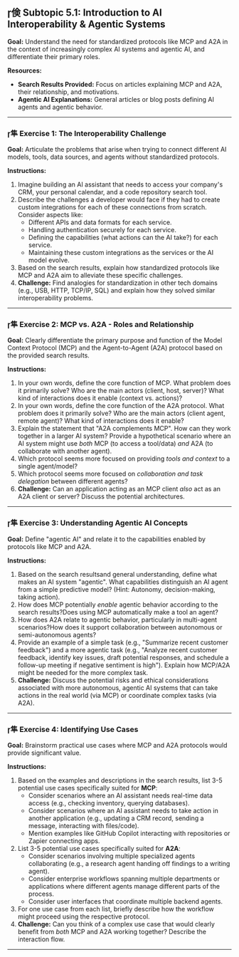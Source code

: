## 倹 Subtopic 5.1: Introduction to AI Interoperability & Agentic Systems

**Goal:** Understand the need for standardized protocols like MCP and A2A in the context of increasingly complex AI systems and agentic AI, and differentiate their primary roles.

**Resources:**

* **Search Results Provided:** Focus on articles explaining MCP and A2A, their relationship, and motivations.
* **Agentic AI Explanations:** General articles or blog posts defining AI agents and agentic behavior.

---

### 隼 **Exercise 1: The Interoperability Challenge**

**Goal:** Articulate the problems that arise when trying to connect different AI models, tools, data sources, and agents without standardized protocols.

**Instructions:**

1.  Imagine building an AI assistant that needs to access your company's CRM, your personal calendar, and a code repository search tool.
2.  Describe the challenges a developer would face if they had to create custom integrations for each of these connections from scratch. Consider aspects like:
    * Different APIs and data formats for each service.
    * Handling authentication securely for each service.
    * Defining the capabilities (what actions can the AI take?) for each service.
    * Maintaining these custom integrations as the services or the AI model evolve.
3.  Based on the search results, explain how standardized protocols like MCP and A2A aim to alleviate these specific challenges.
4.  **Challenge:** Find analogies for standardization in other tech domains (e.g., USB, HTTP, TCP/IP, SQL) and explain how they solved similar interoperability problems.

---

### 隼 **Exercise 2: MCP vs. A2A - Roles and Relationship**

**Goal:** Clearly differentiate the primary purpose and function of the Model Context Protocol (MCP) and the Agent-to-Agent (A2A) protocol based on the provided search results.

**Instructions:**

1.  In your own words, define the core function of MCP. What problem does it primarily solve? Who are the main actors (client, host, server)? What kind of interactions does it enable (context vs. actions)?
2.  In your own words, define the core function of the A2A protocol. What problem does it primarily solve? Who are the main actors (client agent, remote agent)? What kind of interactions does it enable?
3.  Explain the statement that "A2A complements MCP". How can they work together in a larger AI system? Provide a hypothetical scenario where an AI system might use *both* MCP (to access a tool/data) *and* A2A (to collaborate with another agent).
4.  Which protocol seems more focused on providing *tools and context* to a single agent/model?
5.  Which protocol seems more focused on *collaboration and task delegation* between different agents?
6.  **Challenge:** Can an application acting as an MCP client *also* act as an A2A client or server? Discuss the potential architectures.

---

### 隼 **Exercise 3: Understanding Agentic AI Concepts**

**Goal:** Define "agentic AI" and relate it to the capabilities enabled by protocols like MCP and A2A.

**Instructions:**

1.  Based on the search resultsand general understanding, define what makes an AI system "agentic". What capabilities distinguish an AI agent from a simple predictive model? (Hint: Autonomy, decision-making, taking action).
2.  How does MCP potentially *enable* agentic behavior according to the search results?Does using MCP automatically make a tool an agent?
3.  How does A2A relate to agentic behavior, particularly in multi-agent scenarios?How does it support collaboration between autonomous or semi-autonomous agents?
4.  Provide an example of a simple task (e.g., "Summarize recent customer feedback") and a more agentic task (e.g., "Analyze recent customer feedback, identify key issues, draft potential responses, and schedule a follow-up meeting if negative sentiment is high"). Explain how MCP/A2A might be needed for the more complex task.
5.  **Challenge:** Discuss the potential risks and ethical considerations associated with more autonomous, agentic AI systems that can take actions in the real world (via MCP) or coordinate complex tasks (via A2A).

---

### 隼 **Exercise 4: Identifying Use Cases**

**Goal:** Brainstorm practical use cases where MCP and A2A protocols would provide significant value.

**Instructions:**

1.  Based on the examples and descriptions in the search results, list 3-5 potential use cases specifically suited for **MCP**:
    * Consider scenarios where an AI assistant needs real-time data access (e.g., checking inventory, querying databases).
    * Consider scenarios where an AI assistant needs to take action in another application (e.g., updating a CRM record, sending a message, interacting with files/code).
    * Mention examples like GitHub Copilot interacting with repositories or Zapier connecting apps.
2.  List 3-5 potential use cases specifically suited for **A2A**:
    * Consider scenarios involving multiple specialized agents collaborating (e.g., a research agent handing off findings to a writing agent).
    * Consider enterprise workflows spanning multiple departments or applications where different agents manage different parts of the process.
    * Consider user interfaces that coordinate multiple backend agents.
3.  For one use case from each list, briefly describe how the workflow might proceed using the respective protocol.
4.  **Challenge:** Can you think of a complex use case that would clearly benefit from *both* MCP and A2A working together? Describe the interaction flow.

---